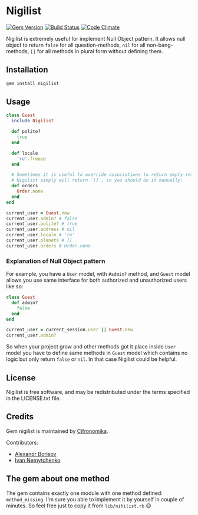 # Nigilist

[![Gem Version](https://badge.fury.io/rb/nigilist.svg)](https://rubygems.org/gems/nigilist)
[![Build Status](https://travis-ci.org/aishek/nihilist.svg?branch=master)](https://travis-ci.org/aishek/nihilist)
[![Code Climate](https://codeclimate.com/github/aishek/nihilist.svg)](https://codeclimate.com/github/aishek/nihilist)


Nigilist is extremely useful for implement Null Object pattern. It allows null object to return `false` for all question-methods, `nil` for all non-bang-methods, `[]` for all methods in plural form without defining them.

## Installation

```bash
gem install nigilist
```

## Usage

```ruby
class Guest
  include Nigilist

  def polite?
    true
  end

  def locale
    'ru'.freeze
  end

  # Sometimes it is useful to override associations to return empty relation.
  # Nigilist simply will return `[]`, so you should do it manually:
  def orders
    Order.none
  end
end

current_user = Guest.new
current_user.admin? # false
current_user.polite? # true
current_user.address # nil
current_user.locale # 'ru'
current_user.planets # []
current_user.orders # Order.none
```

### Explanation of Null Object pattern

For example, you have a `User` model, with `#admin?` method, and `Guest` model allows you use same interface for both authorized and unauthorized users like so:

```ruby
class Guest
  def admin?
    false
  end
end

current_user = current_session.user || Guest.new
current_user.admin?
```

So when your project grow and other methods got it place inside `User` model you have to define same methods in `Guest` model which contains no logic but only return `false` or `nil`. In that case Nigilist could be helpful.

## License

Nigilist is free software, and may be redistributed under the terms specified in the LICENSE.txt file.

## Credits

Gem nigilist is maintained by [Cifronomika](https://cifronomika.com/).

Contributors:

* [Alexandr Borisov](https://github.com/aishek)
* [Ivan Nemytchenko](https://github.com/inem)

## The gem about one method

The gem contains exactly one module with one method defined: `method_missing`. I'm sure you able to implement it by yourself in couple of minutes. So feel free just to copy it from `lib/nihilist.rb` 😉
